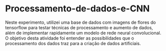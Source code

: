 # Processamento-de-dados-e-CNN
Neste experimento, utilizei uma base de dados com imagens de flores do tensorflow para testar técnicas de processamento e aumento de dados, além de implementar rapidamente um modelo de rede neural convolucional.
O objetivo desta atividade foi entender as possibilidades que o processamento dos dados traz para a criação de dados artificiais.
